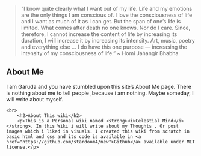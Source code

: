 <!DOCTYPE html>
<html lang="en">
<sergey-import src="head">
  <title>About</title>
</sergey-import>

<body>
  <sergey-import src="header" />

  <main class="wrapper">
		<blockquote cite="https://en.wikiquote.org/wiki/Homi_J._Bhabha">
			<p>
				“I know quite clearly what I want out of my life. Life and my emotions are the only things I am conscious of. I love the consciousness of life and I want as much of it as I can get. But the span of one’s life is limited. What comes after death no one knows. Nor do I care. Since, therefore, I cannot increase the content of life by increasing its duration, I will increase it by increasing its intensity. Art, music, poetry and everything else … I do have this one purpose — increasing the intensity of my consciousness of life.” ~ Homi Jahangir Bhabha
			</p></blockquote>
		<h2>About Me</h2>
		<p>I am Garuda and you have stumbled upon this site’s About Me page. There is nothing about me to tell people ,because i am nothing. Maybe someday, I will write about myself.</p>

	<br>
		<h2>About This wiki</h2>
		<p>This is a Personal wiki named <strong><i>Celestial Mind</i></strong>. In this Wiki i will write about my Thoughts , Or post images which i liked in visuals. I created this wiki from scratch in basic html and css and its code is available in <a href="https://github.com/stardoom4/new">Github</a> available under MIT license.</p>
  </main>

  <sergey-import src="footer" />
</body>

</html>
